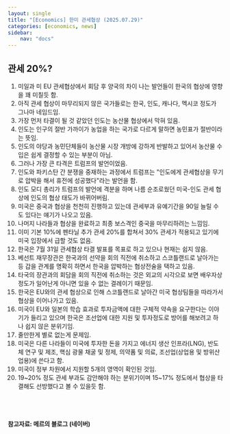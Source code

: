 ```yaml
---
layout: single
title: "[Economics] 한미 관세협상 (2025.07.29)"
categories: [economics, news]
sidebar:
    nav: "docs"
---
```


## 관세 20%?
1. 미일과 미 EU 관세협상에서 회담 후 양국의 차이 나는 발언들이 한국의 협상에 영향을 꽤 미칠듯 함.
1. 아직 관세 협상이 마무리되지 않은 국가들로는 한국, 인도, 캐나다, 멕시코 정도가 그나마 네임드임.
1. 가장 먼저 타결이 될 것 같았던 인도는 농산물 협상에서 막혀 있음.
1. 인도는 인구의 절반 가까이가 농업을 하는 국가로 다르게 말하면 농민표가 절반이라는 뜻임.
1. 인도의 야당과 농민단체들이 농산물 시장 개방에 강하게 반발하고 있어서 농산물 수입은 쉽게 결정할 수 있는 부분이 아님.
1. 그러나 가장 큰 타격은 트럼프의 발언이었음.
1. 인도와 파키스탄 간 분쟁을 중재하는 과정에서 트럼프는 "인도에게 관세협상을 무기로 압박을 해서 휴전에 성공했다"라는 발언을 함.
1. 인도 모디 총리가 트럼프의 발언에 격분을 하며 나름 순조로웠던 미국-인도 관세 협상에 인도의 협상 태도가 바뀌어버림.
1. 미국은 중국과 협상을 천천히 진행하고 있는데 관세부과 유예기간을 90일 늘릴 수도 있다는 얘기가 나오고 있음.
1. 나머지 나라들과 협상을 완료하고 최종 보스격인 중국을 마무리하려는 느낌임.
1. 이미 기본 10%에 펜타닐 추가 관세 20%를 합쳐서 30% 관세가 적용되고 있기에 미국 입장에서 급할 것도 없음.
1. 한국은 7월 31일 관세협상 타결 발표를 목표로 하고 있으나 현재는 쉽지 않음.
1. 베선트 재무장관은 한국과의 선약을 회의 직전에 취소하고 스코틀랜드로 날아가는 등 갑을 관계를 명확히 하면서 한국을 압박하는 협상전술을 택하고 있음.
1. 타국의 장관과의 회담을 회의 직전에 취소하는 것은 외교의 시각으로 보면 배우자상 정도가 일어난게 아니면 있을 수 없는 결례이기 때문임.
1. 한국은 EU와의 관세 협상으로 인해 스코틀랜드로 날아간 미국 협상팀들을 따라가서 협상을 이어나가고 있음.
1. 미국이 EU와 일본의 학습 효과로 투자금액에 대한 구체적 약속을 요구한다는 이야기가 들리고 있으며 한국은 조선업에 대한 지원 및 투자정도로 방어를 해보려고 하나 쉽지 않은 분위기임.
1. 줄만한게 별로 없는게 문제임.
1. 미국은 다른 나라들이 미국에 투자한 돈을 가지고 에너지 생산 인프라(LNG), 반도체 연구 및 제조, 핵심 광물 채굴 및 정제, 의약품 및 의료, 조선업(상업용 및 방위산업용)에 쓴다고 함.
1. 미국이 정부 차원에서 지원할 5개의 영역이 확인된 것임.
1. 19~20% 정도 관세 부과도 감안해야 하는 분위기이며 15~17% 정도에서 협상을 타결해도 선방했다고 볼 수 있을듯 함.



<br/>
<br/>

#### 참고자료: 메르의 블로그 (네이버)